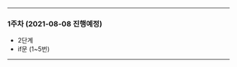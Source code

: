 ---------------------------------------
### 1주차 (2021-08-08 진행예정)
- 2단계
- if문 (1~5번)
----------------------------------------
